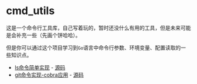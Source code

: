 # cmd_utils

这是一个命令行工具库，自己写着玩的，暂时还没什么有用的工具，但是未来可能是会补充一些（先画个饼哈哈）。

但是你可以通过这个项目学习到`Go`语言中命令行参数、环境变量、配置读取的一些知识点。

* [ls命令简单实现](https://mp.weixin.qq.com/s/GMhYFPwAaH90gQvsTvzN_Q) - [源码](/ls)
* [git命令实现-cobra应用](https://mp.weixin.qq.com/s/y3MuEAY12PRlS2ARgzYtIA) - [源码](/git)